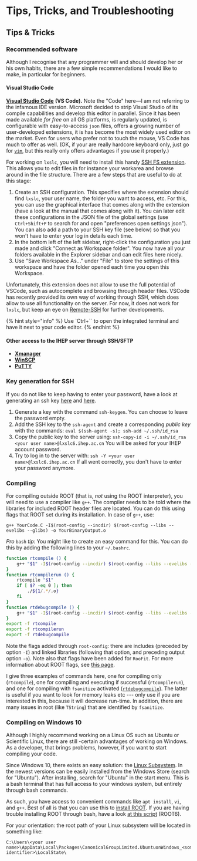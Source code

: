# Tips, Tricks, and Troubleshooting

## Tips & Tricks

### Recommended software

Although I recognise that any programmer will and should develop her or his own habits, there are a few simple recommendations I would like to make, in particular for beginners.

#### Visual Studio Code

[**Visual Studio Code**](https://code.visualstudio.com) **\(VS Code\).** Note the "Code" here—I am not referring to the infamous IDE version. Microsoft decided to strip Visual Studio of its compile capabilities and develop this editor in parallel. Since it has been made available _for free_ on all OS platforms, is regularly updated, is configurable with easy-to-access `json` files, offers a growing number of user-developed extensions, it is has become the most widely used editor on the market. Even for users who prefer not to touch the mouse, VS Code has much to offer as well. \(OK, if your are really hardcore keyboard only, just go for [`vim`](https://www.vim.org/), but this really only offers advantages if you use it properly.\)

For working on `lxslc`, you will need to install this handy [SSH FS extension](https://marketplace.visualstudio.com/items?itemName=Kelvin.vscode-sshfs). This allows you to edit files in for instance your workarea and browse around in the file structure. There are a few steps that are useful to do at this stage:

1. Create an SSH configuration. This specifies where the extension should find `lxslc`, your user name, the folder you want to access, etc. For this, you can use the graphical interface that comes along with the extension \(have a look at the manual that comes along with it\). You can later edit these configurations in the JSON file of the global settings \(use `Ctrl+Shift+P` to search for and open "preferences open settings json"\). You can also add a path to your SSH key file \(see below\) so that you won't have to enter your log in details each time.
2. In the bottom left of the left sidebar, right-click the configuration you just made and click "Connect as Workspace folder". You now have all your folders available in the Explorer sidebar and can edit files here nicely.
3. Use "Save Workspace As..." under "File" to store the settings of this workspace and have the folder opened each time you open this Workspace.

Unfortunately, this extension does not allow to use the full potential of VSCode, such as autocomplete and browsing through header files. VSCode has recently provided its own way of working through SSH, which does allow to use all functionality on the server. For now, it does not work for `lxslc`, but keep an eye on [Remote-SSH](https://code.visualstudio.com/docs/remote/ssh) for further developments.

{% hint style="info" %}
Use \`Ctrl+\`\` to open the integrated terminal and have it next to your code editor.
{% endhint %}

#### Other access to the IHEP server through SSH/SFTP

* [**Xmanager**](https://www.netsarang.com/products/xmg_overview.html)
* [**WinSCP**](https://winscp.net/eng/index.php)
* [**PuTTY**](https://www.putty.org/)

### Key generation for SSH

If you do not like to keep having to enter your password, have a look at generating an ssh key [here](https://www.ssh.com/ssh/keygen/) and [here](https://help.github.com/en/articles/generating-a-new-ssh-key-and-adding-it-to-the-ssh-agent).

1. Generate a key with the command `ssh-keygen`. You can choose to leave the password empty.
2. Add the SSH key to the `ssh-agent` and create a corresponding _public key_ with the commands: `eval $(ssh-agent -s); ssh-add ~/.ssh/id_rsa`
3. Copy the public key to the server using:  `ssh-copy-id -i ~/.ssh/id_rsa <your user name>@lxslc6.ihep.ac.cn` You will be asked for your IHEP account password.
4. Try to log in to the server with:  `ssh -Y <your user name>@lxslc6.ihep.ac.cn`  If all went correctly, you don't have to enter your password anymore.

### Compiling

For compiling outside ROOT \(that is, _not_ using the ROOT interpreter\), you will need to use a compiler like `g++`. The compiler needs to be told where the libraries for included ROOT header files are located. You can do this using flags that ROOT set during its installation. In case of `g++`, use:

```text
g++ YourCode.C -I$(root-config --incdir) $(root-config --libs --evelibs --glibs) -o YourBinaryOutput.o
```

_Pro_ `bash` _tip:_ You might like to create an easy command for this. You can do this by adding the following lines to your `~/.bashrc`.

```bash
function rtcompile () {
    g++ "$1" -I$(root-config --incdir) $(root-config --libs --evelibs --glibs) -lRooFit -lRooFitCore -lRooStats -lMinuit -o "${1/.*/.o}"
}
function rtcompilerun () {
    rtcompile "$1"
    if [ $? -eq 0 ]; then
        ./${1/.*/.o}
    fi
}
function rtdebugcompile () {
    g++ "$1" -I$(root-config --incdir) $(root-config --libs --evelibs --glibs) -lRooFit -lRooFitCore -lRooStats -lMinuit -fsanitize=address -g -o "${1/.*/}"
}
export -f rtcompile
export -f rtcompilerun
export -f rtdebugcompile
```

Note the flags added through `root-config`: there are includes \(preceded by option `-I`\) and linked libraries \(following that option, and preceding output option `-o`\). Note also that flags have been added for `RooFit`. For more information about ROOT flags, see [this page](https://root.cern.ch/root/HowtoCERNLIB.html).

I give three examples of commands here, one for compiling only \(`rtcompile`\), one for compiling and executing if successful \(`rtcompilerun`\), and one for compiling with `fsanitize` activated \([`rtdebugcompile`](https://gcc.gnu.org/onlinedocs/gcc/Instrumentation-Options.html)\). The latter is useful if you want to look for memory leaks etc --- only use if you are interested in this, because it will decrease run-time. In addition, there are many issues in root \(like `TString`\) that are identified by `fsanitize`.

### Compiling on Windows 10

Although I highly recommend working on a Linux OS such as Ubuntu or Scientific Linux, there are still -certain advantages of working on Windows. As a developer, that brings problems, however, if you want to start compiling your code.

Since Windows 10, there exists an easy solution: the [Linux Subsystem](https://docs.microsoft.com/en-us/windows/wsl/install-win10). In the newest versions can be easily installed from the Windows Store \(search for "Ubuntu"\). After installing, search for "Ubuntu" in the start menu. This is a bash terminal that has full access to your windows system, but entirely through bash commands.

As such, you have access to convenient commands like `apt install`, `vi`, and `g++`. Best of all is that you can use this to [install ROOT](https://root.cern.ch/build-prerequisites). If you are having trouble installing ROOT through bash, have a look [at this script](https://github.com/redeboer/NIKHEFProject2018/blob/master/docs/Install%20CERN%20ROOT6.sh) \(ROOT6\).

For your orientation: the root path of your Linux subsystem will be located in something like:

```text
C:\Users\<your user name>\AppData\Local\Packages\CanonicalGroupLimited.UbuntuonWindows_<some identifier>\LocalState\
```

